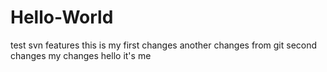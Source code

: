 # Hello-World
test svn features
this is my first changes
another changes from git
second changes
my changes hello it's me
